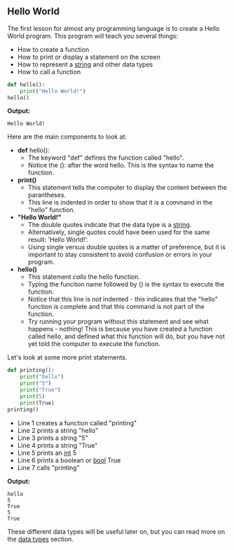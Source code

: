 ## Hello World

The first lesson for almost any programming language is to create a Hello World program.
This program will teach you several things:
- How to create a function
- How to print or display a statement on the screen
- How to represent a [string][string-def] and other data types
- How to call a function

```python
def hello():
    print("Hello World!")
hello()
```
**Output:**

    Hello World!

Here are the main components to look at:
- **def** hello():
    - The keyword "def" defines the function called "hello".
    - Notice the (): after the word hello. This is the syntax to name the function.
- **print()**
    - This statement tells the computer to display the content between the parantheses.
    - This line is indented in order to show that it is a command in the "hello" function.
- **"Hello World!"**
    - The double quotes indicate that the data type is a [string][string-def].
    - Alternatively, single quotes could have been used for the same result: 'Hello World!'.
    - Using single versus double quotes is a matter of preference, but it is important to stay consistent to avoid confusion or errors in your program.
- **hello()** 
    - This statement _calls_ the hello function.
    - Typing the funciton name followed by () is the syntax to execute the function.
    - Notice that this line is _not_ indented - this indicates that the "hello" function is complete and that this command is not part of the function.
    - Try running your program without this statement and see what happens - nothing! This is because you have created a function called hello, and defined what this function will do, but you have not yet told the computer to execute the function.
    

Let's look at some more print statements.

```python
def printing():
    print("hello")
    print("5")
    print("True")
    print(5)
    print(True)
printing()
```
- Line 1 creates a function called "printing"
- Line 2 prints a string "hello"
- Line 3 prints a string "5"
- Line 4 prints a string "True"
- Line 5 prints an [int][int-def] 5
- Line 6 prints a boolean or [bool][bool-def] True
- Line 7 calls "printing"

**Output:**

    hello
    5
    True
    5
    True

These different data types will be useful later on, but you can read more on the [data types][data-types] section.

<!-- Identifiers -->
[bool-def]: https://github.com/melaniesifen/learnpython/definitions "A boolean expression evaluates to either True or False."
[data-types]: https://github.com/melaniesifen/learnpython/datatypes
[int-def]: https://github.com/melaniesifen/learnpython/definitions "An integer or whole number."
[string-def]: https://github.com/melaniesifen/learnpython/definitions "An immutable data type consisting of a sequence of characters."

